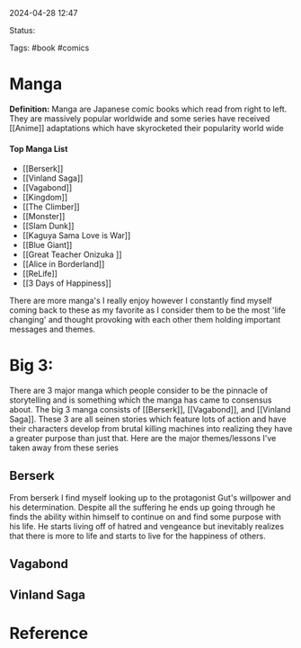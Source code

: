 2024-04-28 12:47

Status: 

Tags: #book #comics

# Manga

**Definition:** Manga are Japanese comic books which read from right to left. They are massively popular worldwide and some series have received [[Anime]] adaptations which have skyrocketed their popularity world wide 

#### Top Manga List
- [[Berserk]]
- [[Vinland Saga]]
- [[Vagabond]] 
- [[Kingdom]]
- [[The Climber]]
- [[Monster]]
- [[Slam Dunk]]
- [[Kaguya Sama Love is War]]
- [[Blue Giant]]
- [[Great Teacher Onizuka ]]
- [[Alice in Borderland]]
- [[ReLife]]
- [[3 Days of Happiness]]

There are more manga's I really enjoy however I constantly find myself coming back to these as my favorite as I consider them to be the most 'life changing' and thought provoking with each other them holding important messages and themes. 
# Big 3:

There are 3 major manga which people consider to be the  pinnacle of storytelling and is something which the manga has came to consensus about. The big 3 manga consists of [[Berserk]], [[Vagabond]], and [[Vinland Saga]]. These 3 are all seinen stories which feature lots of action and have their characters develop from brutal killing machines into realizing they have a greater purpose than just that. Here are the major themes/lessons I've taken away from these series 
## Berserk

From berserk I find myself looking up to the protagonist Gut's willpower and his determination. Despite all the suffering he ends up going through he finds the ability within himself to continue on and find some purpose with his life. He starts living off of hatred and vengeance but inevitably realizes that there is more to life and starts to live for the happiness of others. 

## Vagabond 


## Vinland Saga


# Reference
